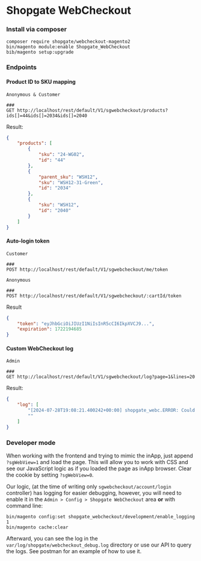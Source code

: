 # Shopgate WebCheckout

### Install via composer

```shell
composer require shopgate/webcheckout-magento2
bin/magento module:enable Shopgate_WebCheckout
bib/magento setup:upgrade
```

### Endpoints

#### Product ID to SKU mapping
```http request
Anonymous & Customer

###
GET http://localhost/rest/default/V1/sgwebcheckout/products?ids[]=44&ids[]=2034&ids[]=2040
```
Result:
```json
{
    "products": [
        {
            "sku": "24-WG02",
            "id": "44"
        },
        {
            "parent_sku": "WSH12",
            "sku": "WSH12-31-Green",
            "id": "2034"
        },
        {
            "sku": "WSH12",
            "id": "2040"
        }
    ]
}
```
#### Auto-login token
```http request
Customer

###
POST http://localhost/rest/default/V1/sgwebcheckout/me/token
```
```http request
Anonymous

###
POST http://localhost/rest/default/V1/sgwebcheckout/:cartId/token
```
Result
```json
{
    "token": "eyJhbGciOiJIUzI1NiIsInR5cCI6IkpXVCJ9...",
    "expiration": 1722194685
}
```

#### Custom WebCheckout log
```http request
Admin

###
GET http://localhost/rest/default/V1/sgwebcheckout/log?page=1&lines=20
```
Result:
```json
{
    "log": [
        "[2024-07-28T19:08:21.400242+00:00] shopgate_webc.ERROR: Could not find products by IDs: 99999 [] []\n",
        ""
    ]
}
```

### Developer mode

When working with the frontend and trying to mimic the inApp, just append `?sgWebView=1` and load the page. This will
allow you to work with CSS and see our JavaScript logic as if you loaded the page as inApp browser. Clear the cookie
by setting `?sgWebView=0`.

Our logic, (at the time of writing only `sgwebcheckout/account/login` controller) has logging for easier debugging,
however, you will need to enable it in the `Admin > Config > Shopgate WebCheckout` area **or** with command line:
```shell
bin/magento config:set shopgate_webcheckout/development/enable_logging 1
bin/magento cache:clear
```
Afterward, you can see the log in the `var/log/shopgate/webcheckout_debug.log` directory or use our API to query the 
logs. See postman for an example of how to use it.
